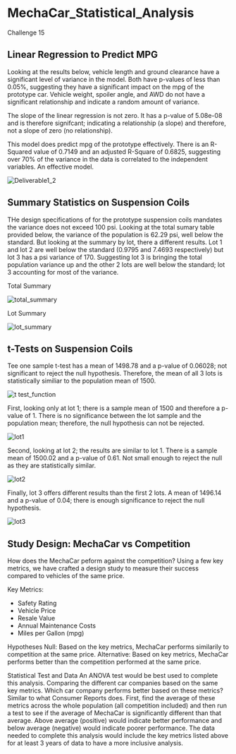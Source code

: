 # MechaCar_Statistical_Analysis
  Challenge 15

## Linear Regression to Predict MPG
Looking at the results below, vehicle length and ground clearance have a significant level of variance in the model. Both have p-values of less than 0.05%, suggesting they have a significant impact on the mpg of the prototype car. Vehicle weight, spoiler angle, and AWD do not have a significant relationship and indicate a random amount of variance.

The slope of the linear regression is not zero. It has a p-value of 5.08e-08 and is therefore signifcant; indicating a relationship (a slope) and therefore, not a slope of zero (no relationship).

This model does predict mpg of the prototype effectively. There is an R-Squared value of 0.7149 and an adjusted R-Square of 0.6825, suggesting over 70% of the variance in the data is correlated to the independent variables. An effective model. 

![Deliverable1_2](https://user-images.githubusercontent.com/96352625/163754789-b05bbc63-87ce-445d-af35-072c05881e42.png)

## Summary Statistics on Suspension Coils
THe design specifications of for the prototype suspension coils mandates the variance does not exceed 100 psi. Looking at the total sumary table provided below, the variance of the population is 62.29 psi, well below the standard. But looking at the summary by lot, there a different results. Lot 1 and lot 2 are well below the standard (0.9795 and 7.4693 respectively) but lot 3 has a psi variance of 170. Suggesting lot 3 is bringing the total population variance up and the other 2 lots are well below the standard; lot 3 accounting for most of the variance. 

Total Summary

![total_summary](https://user-images.githubusercontent.com/96352625/163754810-a2f1f3bb-62b8-4a92-aa7f-2516a4d77008.png)

Lot Summary

![lot_summary](https://user-images.githubusercontent.com/96352625/163754824-c84230bb-cd38-4f94-b8d9-f6a4eb29d98f.png)

## t-Tests on Suspension Coils
Tee one sample t-test has a mean of 1498.78 and a p-value of 0.06028; not significant to reject the null hypothesis. Therefore, the mean of all 3 lots is statistically similiar to the population mean of 1500. 

![t test_function](https://user-images.githubusercontent.com/96352625/163757471-9d464839-35f9-47eb-b2c9-d34a8a34d177.png)

First, looking only at lot 1; there is a sample mean of 1500 and therefore a p-value of 1. There is no significance between the lot sample and the population mean; therefore, the null hypothesis can not be rejected. 

![lot1](https://user-images.githubusercontent.com/96352625/163757485-5f795c2f-9f51-4dfe-bff6-e5fc595f96bc.png)

Second, looking at lot 2; the results are similar to lot 1. There is a sample mean of 1500.02 and a p-value of 0.61. Not small enough to reject the null as they are statistically similar.

![lot2](https://user-images.githubusercontent.com/96352625/163757494-a90a5016-7ccb-4e2e-8513-e679f54e3e06.png)

Finally, lot 3 offers different results than the first 2 lots. A mean of 1496.14 and a p-value of 0.04; there is enough significance to reject the null hypothesis. 

![lot3](https://user-images.githubusercontent.com/96352625/163757511-ee50ecc2-a52d-4e96-80d9-0bd5b7f993f2.png)


## Study Design: MechaCar vs Competition
How does the MechaCar peform against the competition? Using a few key metrics, we have crafted a design study to measure their success compared to vehicles of the same price.

Key Metrics:
* Safety Rating
* Vehicle Price
* Resale Value
* Annual Maintenance Costs
* Miles per Gallon (mpg)

Hypotheses
Null: Based on the key metrics, MechaCar performs similarily to competition at the same price.
Alternative: Based on key metrics, MechaCar performs better than the competition performed at the same price.

Statistical Test and Data
An ANOVA test would be best used to complete this analysis. Comparing the different car companies based on the same key metrics. Which car company performs better based on these metrics? Similar to what Consumer Reports does. First, find the average of these metrics across the whole population (all competition included) and then run a test to see if the average of MechaCar is significantly different than that average. Above average (positive) would indicate better performance and below average (negative) would indicate poorer performance. The data needed to complete this analysis would include the key metrics listed above for at least 3 years of data to have a more inclusive analysis. 
